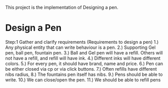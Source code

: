 This project is the implementation of Designing a pen.

# Design a Pen
Step:1 Gather and clarify requirements (Requirements to design a pen)
    1.) Any physical entity that can write behaviour is a pen.
    2.) Supporting Gel pen, ball pen, fountain pen.
    3.) Ball and Gel pen will have a refill. Others will not have a refill, and refill will have ink.
    4.) Different inks will have different colors.
    5.) For every pen, it should have brand, name and price.
    6.) Pen can be either closed via cp or via click buttons.
    7.) Often refills have different nibs radius, 
    8.) The fountains pen itself has nibs.
    9.) Pens should be able to write.
    10.) We can close/open the pen.
    11.) We should be able to refill pens
